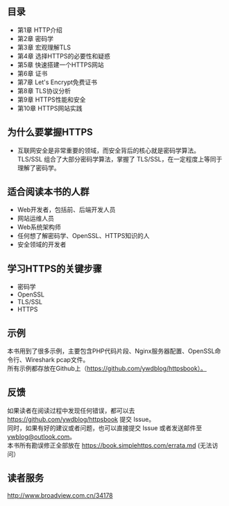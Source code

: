 ## 目录
+ 第1章 HTTP介绍
+ 第2章 密码学
+ 第3章 宏观理解TLS
+ 第4章 选择HTTPS的必要性和疑惑
+ 第5章 快速搭建一个HTTPS网站
+ 第6章 证书
+ 第7章 Let's Encrypt免费证书
+ 第8章 TLS协议分析
+ 第9章 HTTPS性能和安全
+ 第10章 HTTPS网站实践

## 为什么要掌握HTTPS
+ 互联网安全是非常重要的领域，而安全背后的核心就是密码学算法。
TLS/SSL 组合了大部分密码学算法，掌握了 TLS/SSL，在一定程度上等同于理解了密码学。

## 适合阅读本书的人群
+ Web开发者，包括前、后端开发人员
+ 网站运维人员
+ Web系统架构师
+ 任何想了解密码学、OpenSSL、HTTPS知识的人
+ 安全领域的开发者

## 学习HTTPS的关键步骤
+ 密码学
+ OpenSSL
+ TLS/SSL
+ HTTPS

## 示例
本书用到了很多示例，主要包含PHP代码片段、Nginx服务器配置、OpenSSL命令行、Wireshark pcap文件。  
所有示例都存放在Github上（https://github.com/ywdblog/httpsbook）。

## 反馈
如果读者在阅读过程中发现任何错误，都可以去 https://github.com/ywdblog/httpsbook 提交 Issue。  
同时，如果有好的建议或者问题，也可以直接提交 Issue 或者发送邮件至 ywblog@outlook.com。  
本书所有勘误修正全部放在 https://book.simplehttps.com/errata.md (无法访问）

## 读者服务
http://www.broadview.com.cn/34178

